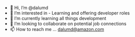 - 👋 Hi, I’m @dalumd
- 👀 I’m interested in - Learning and offering developer roles 
- 🌱 I’m currently learning all things development 
- 💞️ I’m looking to collaborate on potential job connections 
- 📫 How to reach me ... dalumd@amazon.com 

<!---
dalumd/dalumd is a ✨ special ✨ repository because its `README.md` (this file) appears on your GitHub profile.
You can click the Preview link to take a look at your changes.
--->
